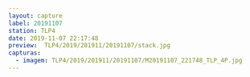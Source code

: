 ```yaml
---
layout: capture
label: 20191107
station: TLP4
date: 2019-11-07 22:17:48
preview:  TLP4/2019/201911/20191107/stack.jpg
capturas:
  - imagem: TLP4/2019/201911/20191107/M20191107_221748_TLP_4P.jpg
---
```

